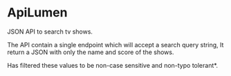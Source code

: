 # ApiLumen

JSON API to search tv shows.

The API   contain a single endpoint which will accept a search query string,
It  return a JSON with only the name and score of the shows.

Has filtered these values to be non-case sensitive and non-typo tolerant*.